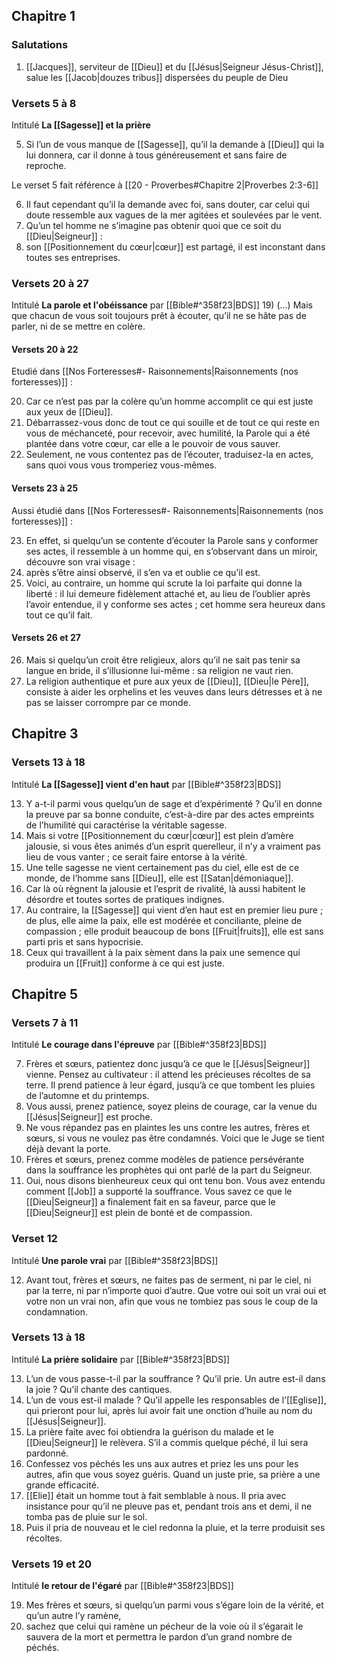 ## Chapitre 1
### Salutations
1) [[Jacques]], serviteur de [[Dieu]] et du [[Jésus|Seigneur Jésus-Christ]], salue les [[Jacob|douzes tribus]] dispersées du peuple de Dieu
### Versets 5 à 8
Intitulé **La [[Sagesse]] et la prière**

5) Si l’un de vous manque de [[Sagesse]], qu’il la demande à [[Dieu]] qui la lui donnera, car il donne à tous généreusement et sans faire de reproche.

Le verset 5 fait référence à [[20 - Proverbes#Chapitre 2|Proverbes 2:3-6]]

6) Il faut cependant qu’il la demande avec foi, sans douter, car celui qui doute ressemble aux vagues de la mer agitées et soulevées par le vent.
7) Qu’un tel homme ne s’imagine pas obtenir quoi que ce soit du [[Dieu|Seigneur]] :
8) son [[Positionnement du cœur|cœur]] est partagé, il est inconstant dans toutes ses entreprises.
### Versets 20 à 27
Intitulé **La parole et l'obéissance** par [[Bible#^358f23|BDS]]
19) (...) Mais que chacun de vous soit toujours prêt à écouter, qu’il ne se hâte pas de parler, ni de se mettre en colère.

#### Versets 20 à 22
Etudié dans [[Nos Forteresses#- Raisonnements|Raisonnements (nos forteresses)]] :

20) Car ce n’est pas par la colère qu’un homme accomplit ce qui est juste aux yeux de [[Dieu]].
21) Débarrassez-vous donc de tout ce qui souille et de tout ce qui reste en vous de méchanceté, pour recevoir, avec humilité, la Parole qui a été plantée dans votre cœur, car elle a le pouvoir de vous sauver.
22) Seulement, ne vous contentez pas de l’écouter, traduisez-la en actes, sans quoi vous vous tromperiez vous-mêmes.
#### Versets 23 à 25
Aussi étudié dans [[Nos Forteresses#- Raisonnements|Raisonnements (nos forteresses)]] :

23) En effet, si quelqu’un se contente d’écouter la Parole sans y conformer ses actes, il ressemble à un homme qui, en s’observant dans un miroir, découvre son vrai visage :
24) après s’être ainsi observé, il s’en va et oublie ce qu’il est.
25) Voici, au contraire, un homme qui scrute la loi parfaite qui donne la liberté : il lui demeure fidèlement attaché et, au lieu de l’oublier après l’avoir entendue, il y conforme ses actes ; cet homme sera heureux dans tout ce qu’il fait.

#### Versets 26 et 27
26) Mais si quelqu’un croit être religieux, alors qu’il ne sait pas tenir sa langue en bride, il s’illusionne lui-même : sa religion ne vaut rien.
27) La religion authentique et pure aux yeux de [[Dieu]], [[Dieu|le Père]], consiste à aider les orphelins et les veuves dans leurs détresses et à ne pas se laisser corrompre par ce monde.
## Chapitre 3
### Versets 13 à 18
Intitulé **La [[Sagesse]] vient d'en haut** par [[Bible#^358f23|BDS]]

13) Y a-t-il parmi vous quelqu’un de sage et d’expérimenté ? Qu’il en donne la preuve par sa bonne conduite, c’est-à-dire par des actes empreints de l’humilité qui caractérise la véritable sagesse.
14) Mais si votre [[Positionnement du cœur|cœur]] est plein d’amère jalousie, si vous êtes animés d’un esprit querelleur, il n’y a vraiment pas lieu de vous vanter ; ce serait faire entorse à la vérité.
15) Une telle sagesse ne vient certainement pas du ciel, elle est de ce monde, de l’homme sans [[Dieu]], elle est [[Satan|démoniaque]].
16) Car là où règnent la jalousie et l’esprit de rivalité, là aussi habitent le désordre et toutes sortes de pratiques indignes.
17) Au contraire, la [[Sagesse]] qui vient d’en haut est en premier lieu pure ; de plus, elle aime la paix, elle est modérée et conciliante, pleine de compassion ; elle produit beaucoup de bons [[Fruit|fruits]], elle est sans parti pris et sans hypocrisie.
18) Ceux qui travaillent à la paix sèment dans la paix une semence qui produira un [[Fruit]] conforme à ce qui est juste.

## Chapitre 5
### Versets 7 à 11
Intitulé **Le courage dans l'épreuve** par [[Bible#^358f23|BDS]]

7) Frères et sœurs, patientez donc jusqu’à ce que le [[Jésus|Seigneur]] vienne. Pensez au cultivateur : il attend les précieuses récoltes de sa terre. Il prend patience à leur égard, jusqu’à ce que tombent les pluies de l’automne et du printemps.
8) Vous aussi, prenez patience, soyez pleins de courage, car la venue du [[Jésus|Seigneur]] est proche.
9) Ne vous répandez pas en plaintes les uns contre les autres, frères et sœurs, si vous ne voulez pas être condamnés. Voici que le Juge se tient déjà devant la porte.
10) Frères et sœurs, prenez comme modèles de patience persévérante dans la souffrance les prophètes qui ont parlé de la part du Seigneur.
11) Oui, nous disons bienheureux ceux qui ont tenu bon. Vous avez entendu comment [[Job]] a supporté la souffrance. Vous savez ce que le [[Dieu|Seigneur]] a finalement fait en sa faveur, parce que le [[Dieu|Seigneur]] est plein de bonté et de compassion.
### Verset 12
Intitulé **Une parole vrai** par [[Bible#^358f23|BDS]]

12) Avant tout, frères et sœurs, ne faites pas de serment, ni par le ciel, ni par la terre, ni par n’importe quoi d’autre. Que votre oui soit un vrai oui et votre non un vrai non, afin que vous ne tombiez pas sous le coup de la condamnation.
### Versets 13 à 18
Intitulé **La prière solidaire** par [[Bible#^358f23|BDS]]

13) L’un de vous passe-t-il par la souffrance ? Qu’il prie. Un autre est-il dans la joie ? Qu’il chante des cantiques.
14) L’un de vous est-il malade ? Qu’il appelle les responsables de l’[[Eglise]], qui prieront pour lui, après lui avoir fait une onction d’huile au nom du [[Jésus|Seigneur]].
15) La prière faite avec foi obtiendra la guérison du malade et le [[Dieu|Seigneur]] le relèvera. S’il a commis quelque péché, il lui sera pardonné.
16) Confessez vos péchés les uns aux autres et priez les uns pour les autres, afin que vous soyez guéris. Quand un juste prie, sa prière a une grande efficacité.
17) [[Elie]] était un homme tout à fait semblable à nous. Il pria avec insistance pour qu’il ne pleuve pas et, pendant trois ans et demi, il ne tomba pas de pluie sur le sol.
18) Puis il pria de nouveau et le ciel redonna la pluie, et la terre produisit ses récoltes.

### Versets 19 et 20
Intitulé **le retour de l'égaré** par [[Bible#^358f23|BDS]]

19) Mes frères et sœurs, si quelqu’un parmi vous s’égare loin de la vérité, et qu’un autre l’y ramène,
20) sachez que celui qui ramène un pécheur de la voie où il s’égarait le sauvera de la mort et permettra le pardon d’un grand nombre de péchés.